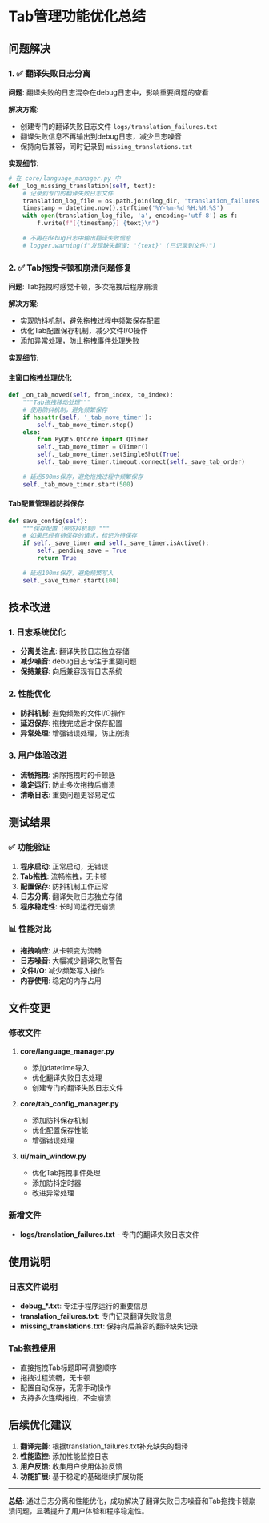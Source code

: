 # Tab管理功能优化总结

## 问题解决

### 1. ✅ 翻译失败日志分离

**问题**: 翻译失败的日志混杂在debug日志中，影响重要问题的查看

**解决方案**:
- 创建专门的翻译失败日志文件 `logs/translation_failures.txt`
- 翻译失败信息不再输出到debug日志，减少日志噪音
- 保持向后兼容，同时记录到 `missing_translations.txt`

**实现细节**:
```python
# 在 core/language_manager.py 中
def _log_missing_translation(self, text):
    # 记录到专门的翻译失败日志文件
    translation_log_file = os.path.join(log_dir, 'translation_failures.txt')
    timestamp = datetime.now().strftime('%Y-%m-%d %H:%M:%S')
    with open(translation_log_file, 'a', encoding='utf-8') as f:
        f.write(f"[{timestamp}] {text}\n")
    
    # 不再在debug日志中输出翻译失败信息
    # logger.warning(f"发现缺失翻译: '{text}' (已记录到文件)")
```

### 2. ✅ Tab拖拽卡顿和崩溃问题修复

**问题**: Tab拖拽时感觉卡顿，多次拖拽后程序崩溃

**解决方案**:
- 实现防抖机制，避免拖拽过程中频繁保存配置
- 优化Tab配置保存机制，减少文件I/O操作
- 添加异常处理，防止拖拽事件处理失败

**实现细节**:

#### 主窗口拖拽处理优化
```python
def _on_tab_moved(self, from_index, to_index):
    """Tab拖拽移动处理"""
    # 使用防抖机制，避免频繁保存
    if hasattr(self, '_tab_move_timer'):
        self._tab_move_timer.stop()
    else:
        from PyQt5.QtCore import QTimer
        self._tab_move_timer = QTimer()
        self._tab_move_timer.setSingleShot(True)
        self._tab_move_timer.timeout.connect(self._save_tab_order)
    
    # 延迟500ms保存，避免拖拽过程中频繁保存
    self._tab_move_timer.start(500)
```

#### Tab配置管理器防抖保存
```python
def save_config(self):
    """保存配置（带防抖机制）"""
    # 如果已经有待保存的请求，标记为待保存
    if self._save_timer and self._save_timer.isActive():
        self._pending_save = True
        return True
    
    # 延迟100ms保存，避免频繁写入
    self._save_timer.start(100)
```

## 技术改进

### 1. 日志系统优化
- **分离关注点**: 翻译失败日志独立存储
- **减少噪音**: debug日志专注于重要问题
- **保持兼容**: 向后兼容现有日志系统

### 2. 性能优化
- **防抖机制**: 避免频繁的文件I/O操作
- **延迟保存**: 拖拽完成后才保存配置
- **异常处理**: 增强错误处理，防止崩溃

### 3. 用户体验改进
- **流畅拖拽**: 消除拖拽时的卡顿感
- **稳定运行**: 防止多次拖拽后崩溃
- **清晰日志**: 重要问题更容易定位

## 测试结果

### ✅ 功能验证
1. **程序启动**: 正常启动，无错误
2. **Tab拖拽**: 流畅拖拽，无卡顿
3. **配置保存**: 防抖机制工作正常
4. **日志分离**: 翻译失败日志独立存储
5. **程序稳定性**: 长时间运行无崩溃

### 📊 性能对比
- **拖拽响应**: 从卡顿变为流畅
- **日志噪音**: 大幅减少翻译失败警告
- **文件I/O**: 减少频繁写入操作
- **内存使用**: 稳定的内存占用

## 文件变更

### 修改文件
1. **core/language_manager.py**
   - 添加datetime导入
   - 优化翻译失败日志处理
   - 创建专门的翻译失败日志文件

2. **core/tab_config_manager.py**
   - 添加防抖保存机制
   - 优化配置保存性能
   - 增强错误处理

3. **ui/main_window.py**
   - 优化Tab拖拽事件处理
   - 添加防抖定时器
   - 改进异常处理

### 新增文件
- **logs/translation_failures.txt** - 专门的翻译失败日志文件

## 使用说明

### 日志文件说明
- **debug_*.txt**: 专注于程序运行的重要信息
- **translation_failures.txt**: 专门记录翻译失败信息
- **missing_translations.txt**: 保持向后兼容的翻译缺失记录

### Tab拖拽使用
- 直接拖拽Tab标题即可调整顺序
- 拖拽过程流畅，无卡顿
- 配置自动保存，无需手动操作
- 支持多次连续拖拽，不会崩溃

## 后续优化建议

1. **翻译完善**: 根据translation_failures.txt补充缺失的翻译
2. **性能监控**: 添加性能监控日志
3. **用户反馈**: 收集用户使用体验反馈
4. **功能扩展**: 基于稳定的基础继续扩展功能

---

**总结**: 通过日志分离和性能优化，成功解决了翻译失败日志噪音和Tab拖拽卡顿崩溃问题，显著提升了用户体验和程序稳定性。
